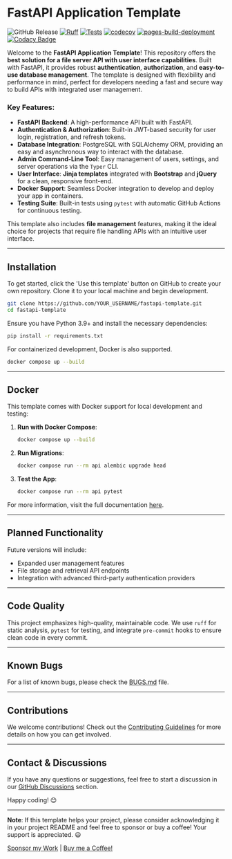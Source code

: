 # FastAPI Application Template

![GitHub Release](https://img.shields.io/github/v/release/seapagan/fastapi-template)
[![Ruff](https://github.com/seapagan/fastapi-template/actions/workflows/ruff.yml/badge.svg)](https://github.com/seapagan/fastapi-template/actions/workflows/ruff.yml)
[![Tests](https://github.com/seapagan/fastapi-template/actions/workflows/tests.yml/badge.svg)](https://github.com/seapagan/fastapi-template/actions/workflows/tests.yml)
[![codecov](https://codecov.io/gh/seapagan/fastapi-template/branch/main/graph/badge.svg?token=IORAMTCT0X)](https://codecov.io/gh/seapagan/fastapi-template)
[![pages-build-deployment](https://github.com/seapagan/fastapi-template/actions/workflows/pages/pages-build-deployment/badge.svg)](https://github.com/seapagan/fastapi-template/actions/workflows/pages/pages-build-deployment)
[![Codacy Badge](https://app.codacy.com/project/badge/Grade/82085ec100b64e73bea63b5942371e94)](https://app.codacy.com/gh/seapagan/fastapi-template/dashboard?utm_source=gh&utm_medium=referral&utm_content=&utm_campaign=Badge_grade)

Welcome to the **FastAPI Application Template**! This repository offers the **best solution for a file server API with user interface capabilities**. Built with FastAPI, it provides robust **authentication**, **authorization**, and **easy-to-use database management**. The template is designed with flexibility and performance in mind, perfect for developers needing a fast and secure way to build APIs with integrated user management.

### Key Features:
- **FastAPI Backend**: A high-performance API built with FastAPI.
- **Authentication & Authorization**: Built-in JWT-based security for user login, registration, and refresh tokens.
- **Database Integration**: PostgreSQL with SQLAlchemy ORM, providing an easy and asynchronous way to interact with the database.
- **Admin Command-Line Tool**: Easy management of users, settings, and server operations via the `Typer` CLI.
- **User Interface**: **Jinja templates** integrated with **Bootstrap** and **jQuery** for a clean, responsive front-end.
- **Docker Support**: Seamless Docker integration to develop and deploy your app in containers.
- **Testing Suite**: Built-in tests using `pytest` with automatic GitHub Actions for continuous testing.

This template also includes **file management** features, making it the ideal choice for projects that require file handling APIs with an intuitive user interface.

---

## Installation

To get started, click the 'Use this template' button on GitHub to create your own repository. Clone it to your local machine and begin development.

```bash
git clone https://github.com/YOUR_USERNAME/fastapi-template.git
cd fastapi-template
```

Ensure you have Python 3.9+ and install the necessary dependencies:

```bash
pip install -r requirements.txt
```

For containerized development, Docker is also supported.

```bash
docker compose up --build
```

---

## Docker

This template comes with Docker support for local development and testing:

1. **Run with Docker Compose**:

   ```bash
   docker compose up --build
   ```

2. **Run Migrations**:

   ```bash
   docker compose run --rm api alembic upgrade head
   ```

3. **Test the App**:

   ```bash
   docker compose run --rm api pytest
   ```

For more information, visit the full documentation [here](https://api-template.seapagan.net).

---

## Planned Functionality

Future versions will include:

- Expanded user management features
- File storage and retrieval API endpoints
- Integration with advanced third-party authentication providers

---

## Code Quality

This project emphasizes high-quality, maintainable code. We use `ruff` for static analysis, `pytest` for testing, and integrate `pre-commit` hooks to ensure clean code in every commit.

---

## Known Bugs

For a list of known bugs, please check the [BUGS.md](BUGS.md) file.

---

## Contributions

We welcome contributions! Check out the [Contributing Guidelines](https://api-template.seapagan.net/contributing/) for more details on how you can get involved.

---

## Contact & Discussions

If you have any questions or suggestions, feel free to start a discussion in our [GitHub Discussions](https://github.com/seapagan/fastapi-template/discussions) section.

Happy coding! 😊

---

**Note**: If this template helps your project, please consider acknowledging it in your project README and feel free to sponsor or buy a coffee! Your support is appreciated. 😃

[Sponsor my Work](https://github.com/sponsors/seapagan) | [Buy me a Coffee!](https://www.buymeacoffee.com/seapagan)